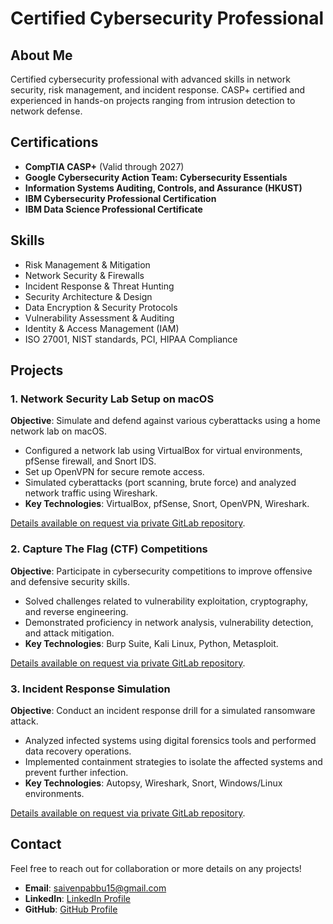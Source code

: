 # Certified Cybersecurity Professional

## About Me
Certified cybersecurity professional with advanced skills in network security, risk management, and incident response. CASP+ certified and experienced in hands-on projects ranging from intrusion detection to network defense.

## Certifications
- **CompTIA CASP+** (Valid through 2027)
- **Google Cybersecurity Action Team: Cybersecurity Essentials**
- **Information Systems Auditing, Controls, and Assurance (HKUST)**
- **IBM Cybersecurity Professional Certification**
- **IBM Data Science Professional Certificate**

## Skills
- Risk Management & Mitigation
- Network Security & Firewalls
- Incident Response & Threat Hunting
- Security Architecture & Design
- Data Encryption & Security Protocols
- Vulnerability Assessment & Auditing
- Identity & Access Management (IAM)
- ISO 27001, NIST standards, PCI, HIPAA Compliance

## Projects
### 1. **Network Security Lab Setup on macOS**
**Objective**: Simulate and defend against various cyberattacks using a home network lab on macOS.

- Configured a network lab using VirtualBox for virtual environments, pfSense firewall, and Snort IDS.
- Set up OpenVPN for secure remote access.
- Simulated cyberattacks (port scanning, brute force) and analyzed network traffic using Wireshark.
- **Key Technologies**: VirtualBox, pfSense, Snort, OpenVPN, Wireshark.

[Details available on request via private GitLab repository](https://gitlab.com).

### 2. **Capture The Flag (CTF) Competitions**
**Objective**: Participate in cybersecurity competitions to improve offensive and defensive security skills.

- Solved challenges related to vulnerability exploitation, cryptography, and reverse engineering.
- Demonstrated proficiency in network analysis, vulnerability detection, and attack mitigation.
- **Key Technologies**: Burp Suite, Kali Linux, Python, Metasploit.

[Details available on request via private GitLab repository](https://gitlab.com).

### 3. **Incident Response Simulation**
**Objective**: Conduct an incident response drill for a simulated ransomware attack.

- Analyzed infected systems using digital forensics tools and performed data recovery operations.
- Implemented containment strategies to isolate the affected systems and prevent further infection.
- **Key Technologies**: Autopsy, Wireshark, Snort, Windows/Linux environments.

[Details available on request via private GitLab repository](https://gitlab.com).

## Contact
Feel free to reach out for collaboration or more details on any projects!

- **Email**: saivenpabbu15@gmail.com
- **LinkedIn**: [LinkedIn Profile](https://linkedin.com/in/saiven-pabbu-992a8851)
- **GitHub**: [GitHub Profile](https://github.com/pabbusai11)

